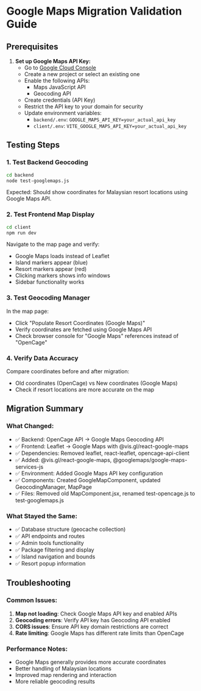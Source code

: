 # Google Maps Migration Validation Guide

## Prerequisites

1. **Set up Google Maps API Key:**
   - Go to [Google Cloud Console](https://console.cloud.google.com/)
   - Create a new project or select an existing one
   - Enable the following APIs:
     - Maps JavaScript API
     - Geocoding API
   - Create credentials (API Key)
   - Restrict the API key to your domain for security
   - Update environment variables:
     - `backend/.env`: `GOOGLE_MAPS_API_KEY=your_actual_api_key`
     - `client/.env`: `VITE_GOOGLE_MAPS_API_KEY=your_actual_api_key`

## Testing Steps

### 1. Test Backend Geocoding
```bash
cd backend
node test-googlemaps.js
```
Expected: Should show coordinates for Malaysian resort locations using Google Maps API.

### 2. Test Frontend Map Display
```bash
cd client
npm run dev
```
Navigate to the map page and verify:
- Google Maps loads instead of Leaflet
- Island markers appear (blue)
- Resort markers appear (red) 
- Clicking markers shows info windows
- Sidebar functionality works

### 3. Test Geocoding Manager
In the map page:
- Click "Populate Resort Coordinates (Google Maps)"
- Verify coordinates are fetched using Google Maps API
- Check browser console for "Google Maps" references instead of "OpenCage"

### 4. Verify Data Accuracy
Compare coordinates before and after migration:
- Old coordinates (OpenCage) vs New coordinates (Google Maps)
- Check if resort locations are more accurate on the map

## Migration Summary

### What Changed:
- ✅ Backend: OpenCage API → Google Maps Geocoding API
- ✅ Frontend: Leaflet → Google Maps with @vis.gl/react-google-maps
- ✅ Dependencies: Removed leaflet, react-leaflet, opencage-api-client
- ✅ Added: @vis.gl/react-google-maps, @googlemaps/google-maps-services-js
- ✅ Environment: Added Google Maps API key configuration
- ✅ Components: Created GoogleMapComponent, updated GeocodingManager, MapPage
- ✅ Files: Removed old MapComponent.jsx, renamed test-opencage.js to test-googlemaps.js

### What Stayed the Same:
- ✅ Database structure (geocache collection)
- ✅ API endpoints and routes
- ✅ Admin tools functionality
- ✅ Package filtering and display
- ✅ Island navigation and bounds
- ✅ Resort popup information

## Troubleshooting

### Common Issues:
1. **Map not loading**: Check Google Maps API key and enabled APIs
2. **Geocoding errors**: Verify API key has Geocoding API enabled
3. **CORS issues**: Ensure API key domain restrictions are correct
4. **Rate limiting**: Google Maps has different rate limits than OpenCage

### Performance Notes:
- Google Maps generally provides more accurate coordinates
- Better handling of Malaysian locations
- Improved map rendering and interaction
- More reliable geocoding results

